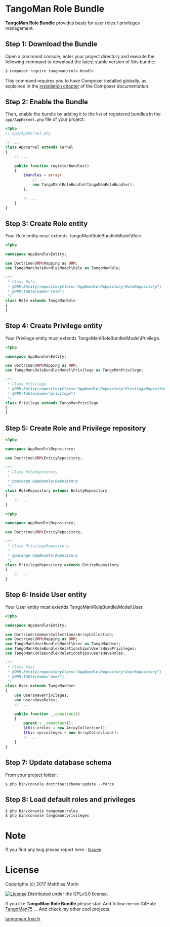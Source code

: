 TangoMan Role Bundle
====================

**TangoMan Role Bundle** provides basis for user roles / privileges management.


Step 1: Download the Bundle
---------------------------

Open a command console, enter your project directory and execute the
following command to download the latest stable version of this bundle:

```bash
$ composer require tangoman/role-bundle
```

This command requires you to have Composer installed globally, as explained
in the [installation chapter](https://getcomposer.org/doc/00-intro.md)
of the Composer documentation.

Step 2: Enable the Bundle
-------------------------

Then, enable the bundle by adding it to the list of registered bundles
in the `app/AppKernel.php` file of your project:

```php
<?php
// app/AppKernel.php

// ...
class AppKernel extends Kernel
{
    // ...

    public function registerBundles()
    {
        $bundles = array(
            // ...
            new TangoMan\RoleBundle\TangoManRoleBundle(),
        );

        // ...
    }
}
```

Step 3: Create Role entity
--------------------------

Your Role entity must extends TangoMan\RoleBundle\Model\Role.

```php
<?php

namespace AppBundle\Entity;

use Doctrine\ORM\Mapping as ORM;
use TangoMan\RoleBundle\Model\Role as TangoManRole;

/**
 * Class Role
 * @ORM\Entity(repositoryClass="AppBundle\Repository\RoleRepository")
 * @ORM\Table(name="role")
 */
class Role extends TangoManRole
{
}
```

Step 4: Create Privilege entity
-------------------------------

Your Privilege entity must extends TangoMan\RoleBundle\Model\Privilege.

```php
<?php

namespace AppBundle\Entity;

use Doctrine\ORM\Mapping as ORM;
use TangoMan\RoleBundle\Model\Privilege as TangoManPrivilege;

/**
 * Class Privilege
 * @ORM\Entity(repositoryClass="AppBundle\Repository\PrivilegeRepository")
 * @ORM\Table(name="privilege")
 */
class Privilege extends TangoManPrivilege
{
}
```

Step 5: Create Role and Privilege repository
--------------------------------------------

```php
<?php

namespace AppBundle\Repository;

use Doctrine\ORM\EntityRepository;

/**
 * Class RoleRepository
 *
 * @package AppBundle\Repository
 */
class RoleRepository extends EntityRepository
{
    // ...
}
```

```php
<?php

namespace AppBundle\Repository;

use Doctrine\ORM\EntityRepository;

/**
 * Class PrivilegeRepository
 *
 * @package AppBundle\Repository
 */
class PrivilegeRepository extends EntityRepository
{
    // ...
}
```

Step 6: Inside User entity
--------------------------

Your User entity must extends TangoMan\RoleBundle\Model\User.

```php
<?php

namespace AppBundle\Entity;

use Doctrine\Common\Collections\ArrayCollection;
use Doctrine\ORM\Mapping as ORM;
use TangoMan\UserBundle\Model\User as TangoManUser;
use TangoMan\RoleBundle\Relationships\UsersHavePrivileges;
use TangoMan\RoleBundle\Relationships\UsersHaveRoles;

/**
 * Class User
 * @ORM\Entity(repositoryClass="AppBundle\Repository\UserRepository")
 * @ORM\Table(name="user")
 */
class User extends TangoManUser
{
    use UsersHavePrivileges;
    use UsersHaveRoles;
    // ...

    public function __construct()
    {
        parent::__construct();
        $this->roles = new ArrayCollection();
        $this->privileges = new ArrayCollection();
        // ...
    }
}
```

Step 7: Update database schema
------------------------------

From your project folder :

```console
$ php bin/console doctrine:schema:update --force
```

Step 8: Load default roles and privileges
-----------------------------------------

```console
$ php bin/console tangoman:roles
$ php bin/console tangoman:privileges
```

Note
====

If you find any bug please report here : [Issues](https://github.com/TangoMan75/RoleBundle/issues/new)

License
=======

Copyrights (c) 2017 Matthias Morin

[![License][license-GPL]][license-url]
Distributed under the GPLv3.0 license.

If you like **TangoMan Role Bundle** please star!
And follow me on GitHub: [TangoMan75](https://github.com/TangoMan75)
... And check my other cool projects.

[tangoman.free.fr](http://tangoman.free.fr)

[license-GPL]: https://img.shields.io/badge/Licence-GPLv3.0-green.svg
[license-MIT]: https://img.shields.io/badge/Licence-MIT-green.svg
[license-url]: LICENSE
